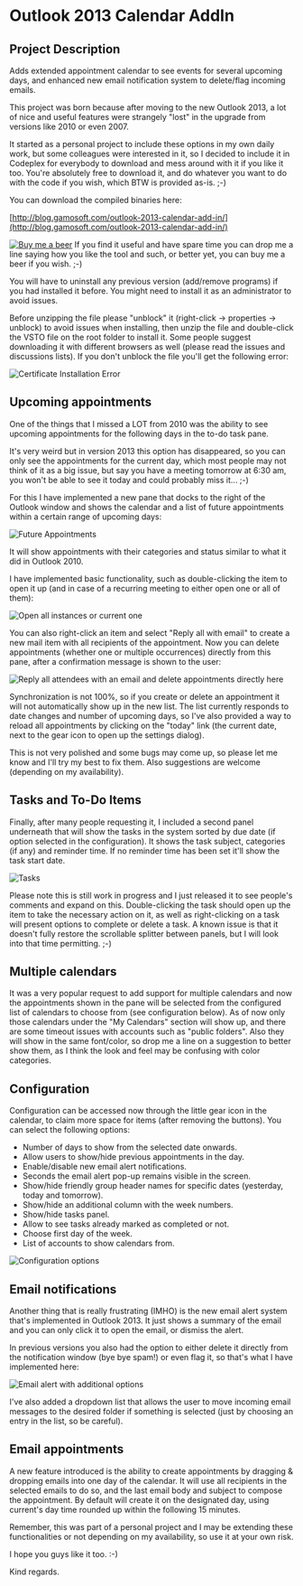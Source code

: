 # Outlook 2013 Calendar AddIn

## Project Description
Adds extended appointment calendar to see events for several upcoming days, and enhanced new email notification system to delete/flag incoming emails.

This project was born because after moving to the new Outlook 2013, a lot of nice and useful features were strangely "lost" in the upgrade from versions like 2010 or even 2007.

It started as a personal project to include these options in my own daily work, but some colleagues were interested in it, so I decided to include it in Codeplex for everybody to download and mess around with it if you like it too. You're absolutely free to download it, and do whatever you want to do with the code if you wish, which BTW is provided as-is. ;-)

You can download the compiled binaries here:

[http://blog.gamosoft.com/outlook-2013-calendar-add-in/](http://blog.gamosoft.com/outlook-2013-calendar-add-in/)

[![Buy me a beer](./images/Home_buy-me-a-beer-small.png)](https://www.paypal.com/cgi-bin/webscr?cmd=_donations&business=ZXYEC3PM6K7TQ&lc=US&item_name=Outlook2103AddInBuyBeer&currency_code=USD&bn=PP%2dDonationsBF%3amybutton%2epng%3aNonHosted) If you find it useful and have spare time you can drop me a line saying how you like the tool and such, or better yet, you can buy me a beer if you wish. ;-) 


You will have to uninstall any previous version (add/remove programs) if you had installed it before.
You might need to install it as an administrator to avoid issues.

Before unzipping the file please "unblock" it (right-click -> properties -> unblock) to avoid issues when installing, then unzip the file and double-click the VSTO file on the root folder to install it. Some people suggest downloading it with different browsers as well (please read the issues and discussions lists). If you don't unblock the file you'll get the following error:

![Certificate Installation Error](./images/Home_OutlookAddIn.JPG)

## Upcoming appointments

One of the things that I missed a LOT from 2010 was the ability to see upcoming appointments for the following days in the to-do task pane.

It's very weird but in version 2013 this option has disappeared, so you can only see the appointments for the current day, which most people may not think of it as a big issue, but say you have a meeting tomorrow at 6:30 am, you won't be able to see it today and could probably miss it... ;-)

For this I have implemented a new pane that docks to the right of the Outlook window and shows the calendar and a list of future appointments within a certain range of upcoming days:

![Future Appointments](./images/Home_Appointments_v6.png)

It will show appointments with their categories and status similar to what it did in Outlook 2010.

I have implemented basic functionality, such as double-clicking the item to open it up (and in case of a recurring meeting to either open one or all of them):

![Open all instances or current one](./images/Home_Recurring.png)

You can also right-click an item and select "Reply all with email" to create a new mail item with all recipients of the appointment.
Now you can delete appointments (whether one or multiple occurrences) directly from this pane, after a confirmation message is shown to the user:

![Reply all attendees with an email and delete appointments directly here](./images/Home_reply_all_3.png)

Synchronization is not 100%, so if you create or delete an appointment it will not automatically show up in the new list. The list currently responds to date changes and number of upcoming days, so I've also provided a way to reload all appointments by clicking on the "today" link (the current date, next to the gear icon to open up the settings dialog).

This is not very polished and some bugs may come up, so please let me know and I'll try my best to fix them. Also suggestions are welcome (depending on my availability).

## Tasks and To-Do Items
Finally, after many people requesting it, I included a second panel underneath that will show the tasks in the system sorted by due date (if option selected in the configuration).
It shows the task subject, categories (if any) and reminder time. If no reminder time has been set it'll show the task start date.

![Tasks](./images/Home_Tasks1.png)

Please note this is still work in progress and I just released it to see people's comments and expand on this. Double-clicking the task should open up the item to take the necessary action on it, as well as right-clicking on a task will present options to complete or delete a task.
A known issue is that it doesn't fully restore the scrollable splitter between panels, but I will look into that time permitting. ;-)

## Multiple calendars
It was a very popular request to add support for multiple calendars and now the appointments shown in the pane will be selected from the configured list of calendars to choose from (see configuration below). As of now only those calendars under the "My Calendars" section will show up, and there are some timeout issues with accounts such as "public folders".
Also they will show in the same font/color, so drop me a line on a suggestion to better show them, as I think the look and feel may be confusing with color categories.

## Configuration
Configuration can be accessed now through the little gear icon in the calendar, to claim more space for items (after removing the buttons). You can select the following options:

- Number of days to show from the selected date onwards.
- Allow users to show/hide previous appointments in the day.
- Enable/disable new email alert notifications.
- Seconds the email alert pop-up remains visible in the screen.
- Show/hide friendly group header names for specific dates (yesterday, today and tomorrow).
- Show/hide an additional column with the week numbers.
- Show/hide tasks panel.
- Allow to see tasks already marked as completed or not.
- Choose first day of the week.
- List of accounts to show calendars from.

![Configuration options](./images/Home_Configuration6.png)

## Email notifications
Another thing that is really frustrating (IMHO) is the new email alert system that's implemented in Outlook 2013. It just shows a summary of the email and you can only click it to open the email, or dismiss the alert.

In previous versions you also had the option to either delete it directly from the notification window (bye bye spam!) or even flag it, so that's what I have implemented here:

![Email alert with additional options](./images/Home_Notification_v2.png)

I've also added a dropdown list that allows the user to move incoming email messages to the desired folder if something is selected (just by choosing an entry in the list, so be careful).

## Email appointments
A new feature introduced is the ability to create appointments by dragging & dropping emails into one day of the calendar. It will use all recipients in the selected emails to do so, and the last email body and subject to compose the appointment.
By default will create it on the designated day, using current's day time rounded up within the following 15 minutes.

Remember, this was part of a personal project and I may be extending these functionalities or not depending on my availability, so use it at your own risk.

I hope you guys like it too. :-)

Kind regards.
